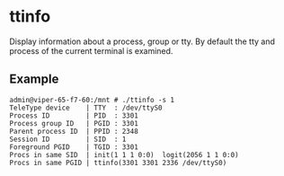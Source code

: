 ttinfo
======

Display information about a process, group or tty.  By default the tty
and process of the current terminal is examined.


Example
-------

```
admin@viper-65-f7-60:/mnt # ./ttinfo -s 1
TeleType device    | TTY  : /dev/ttyS0
Process ID         | PID  : 3301
Process group ID   | PGID : 3301
Parent process ID  | PPID : 2348
Session ID         | SID  : 1
Foreground PGID    | TGID : 3301
Procs in same SID  | init(1 1 1 0:0)  logit(2056 1 1 0:0) 
Procs in same PGID | ttinfo(3301 3301 2336 /dev/ttyS0) 
```
